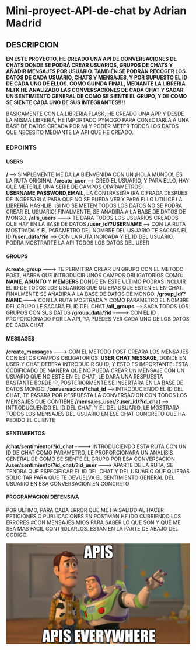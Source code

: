 # Mini-proyect-API-de-chat by Adrian Madrid



## DESCRIPCION 

**EN ESTE PROYECTO, HE CREADO UNA API DE CONVERSACIONES DE CHATS DONDE SE PODRÁ CREAR USUARIOS, GRUPOS DE CHATS Y AÑADIR MENSAJES 
POR USUARIO. TAMBIÉN SE PODRÁN RECOGER LOS DATOS DE CADA USUARIO, CHATS Y MENSAJES, Y POR SUPUESTO EL ID DE CADA UNO DE ELLOS.
COMO GUINDA FINAL, MEDIANTE LA LIBRERÍA NLTK HE ANALIZADO LAS CONVERSACIONES DE CADA CHAT Y SACAR UN SENTIMIENTO GENERAL DE COMO SE SIENTE EL GRUPO, Y DE COMO SE SIENTE CADA UNO DE SUS INTEGRANTES!!!!**


BASICAMENTE CON LA LIBRERIA FLASK, HE CREADO UNA APP Y DESDE LA MISMA LIBRERIA, HE IMPORTADO PYMOGO PARA CONECTARLA A UNA BASE DE
DATOS CREADA POR MI Y PODER METER TODOS LOS DATOS QUE NECESITO MEDIANTE LA API QUE HE CREADO.

### EDPOINTS

#### USERS 

**/** --> SIMPLEMENTE ME DA LA BIENVENIDA CON UN ¡HOLA MUNDO!, ES LA RUTA ORIGINAL
**/create_user** --> CREO EL USUARIO, Y PARA ELLO, HAY QUE METERLE UNA SERIE DE CAMPOS OPARAMETROS:
**USERNAME**,**PASSWORD**,**EMAIL**,
LA CONTRASEÑA IRÁ CIFRADA DESPUES DE INGRESARLA PARA QUE NO SE PUEDA VER Y PARA ELLO UTILICÉ LA LIBRERÍA HASHLIB. 
¡SI NO SE METEN TODOS LOS DATOS NO SE PODRA CREAR EL USUARIO! FINALMENTE, SE AÑADIRÁ A LA BASE DE DATOS DE MONGO.
**/alls_users** ---> TE DARA TODOS LOS USUARIOS CREADOS QUE HAY EN LA BASE DE DATOS
**/user_id/?USERNAME** --> CON LA RUTA MOSTRADA Y EL PARAMETRO DEL NOMBRE DEL USUARIO TE SACARA EL ID
**/user_data/?id** --> CON LA RUTA INDICADA Y EL ID DEL USUARIO, PODRA MOSTRARTE LA API TODOS LOS DATOS DEL USER

####  GROUPS

**/create_group** ---> TE PERMITIRA CREAR UN GRUPO CON EL METODO POST, HABRA QUE INTRODUCIR UNOS CAMPOS OBLIGATORIOS COMO:
**NAME**,
**ASUNTO** Y **MEMBERS** DONDE EN ESTE ULTIMO PODRAS INCLUIR EL ID DE TODOS LOS USUARIOS QUE QUIERAS QUE ESTEN EL EN CHAT. 
FINALMENTE
SE AÑADIRÁ A LA BASE DE DATOS DE MONGO.
**/group_id/?NAME** ---> CON LA RUTA MOSTRADA Y COMO PARAMETRO EL NOMBRE DEL GRUPO LE SACARA EL ID DEL CHAT
**/all_groups** --> SACA TODOS LOS GRUPOS CON SUS DATOS
**/group_data/?id** ----> CON EL ID PROPORCIONADO POR LA API, YA PUEDES VER CADA UNO DE LOS DATOS DE CADA CHAT

#### MESSAGES

**/create_messages** ---> CON EL METODO POST CREARA LOS MENSAJES CON ESTOS CAMPOS OBLIGATORIOS: **USER**,**CHAT**,**MESSAGE**,
DONDE EN USER Y CHAT DEBERA INTRODUCIR SU ID, Y ESTO ES IMPORTANTE: ESTA CODIFICADO DE MANERA QUE NO PUEDA CREAR UN MENSAJE CON UN USUARIO QUE NO ESTE EN EL CHAT, LE DARA UNA RESPUESTA BASTANTE BORDE :P, POSTERIORMENTE SE INSERTARA EN LA BASE DE DATOS MONGO.
**/conversacion/?chat_id** --> INTRODUCIENDO EL ID DEL CHAT, TE PASARA POR RESPUESTA LA CONVERSACION CON TODOS LOS MENSAJES QUE CONTIENE
**/mensajes_user/?user_id/?id_chat** --> INTRODUCUENDO EL ID DEL CHAT, Y EL DEL USUARIO, LE MOSTRARA TODOS LOS MENSAJES DEL 
USUARIO EN ESE CHAT CONCRETO QUE HA PEDIDO EL CLIENTE

#### SENTIMIENTOS

**/chat/sentimiento/?id_chat** ----> INTRODUCIENDO ESTA RUTA CON UN ID DE CHAT COMO PARAMETRO, LE PROPORCIONARA UN ANALISIS GENERAL
DE COMO SE SIENTE EL GRUPO POR ESA CONVERSACION
**/user/sentimiento/?id_chat/?id_user** ---> APARTE DE LA RUTA, SE TENDRA QUE ESPECIFICAR EL ID DEL CHAT Y DEL USUARIO QUE QUIERAS
SOLICITAR PARA QUE TE DEVUELVA EL SENTIMIENTO GENERAL DEL USUARIO EN ESA CONVERSACION EN CONCRETO


#### PROGRAMACION DEFENSIVA

POR ULTIMO, PARA CADA ERROR QUE ME HA SALIDO AL HACER PETICIONES O PUBLICACIONES EN POSTMAN HE IDO CUBRIENDO LOS ERRORES
#CON MENSAJES MIOS PARA SABER LO QUE SON Y QUE ME SEA MAS FACIL CONTROLARLOS. ESTÁN EN LA PARTE DE ABAJO DEL CODIGO.


![IMAGEN](./apis_everywhere.png)







